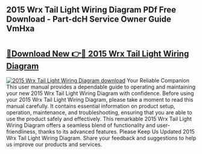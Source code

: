 ## 2015 Wrx Tail Light Wiring Diagram PDf Free Download - Part-dcH Service Owner Guide VmHxa

# <h2><a href="http://dfto6pn.blite.top/?on=2015+Wrx+Tail+Light+Wiring+Diagram">🔗Download New 👉🔴 2015 Wrx Tail Light Wiring Diagram</a></h2>

[![2015 Wrx Tail Light Wiring Diagram download](https://i.imgur.com/lujVjoI.png)](http://dfto6pn.blite.top/?on=2015+Wrx+Tail+Light+Wiring+Diagram)
Your Reliable Companion This user manual provides a dependable guide to operating and maintaining your new 2015 Wrx Tail Light Wiring Diagram with confidence. Before using your 2015 Wrx Tail Light Wiring Diagram, please take a moment to read this manual carefully. It contains essential information on product setup, operation, maintenance, and troubleshooting, ensuring that you are able to use the product safely and effectively. This remarkable 2015 Wrx Tail Light Wiring Diagram offers a seamless blend of functionality and user-friendliness, thanks to its advanced features. Please Keep Us Updated 2015 Wrx Tail Light Wiring Diagram. Share your feedback and suggestions to help us improve our products and services.
